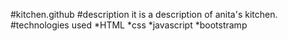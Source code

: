 #kitchen.github
#description
it is a description of anita's  kitchen.
#technologies used
*HTML
*css
*javascript
*bootstramp

